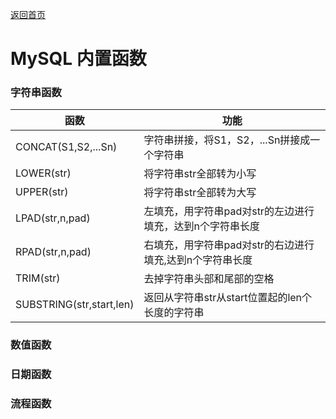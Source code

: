[返回首页](./1.MySQL概述.md)

# MySQL 内置函数

### 字符串函数
|函数|功能|
|-|-|
CONCAT(S1,S2,...Sn)|字符串拼接，将S1，S2，...Sn拼接成一个字符串
LOWER(str)|将字符串str全部转为小写
UPPER(str)|将字符串str全部转为大写
LPAD(str,n,pad)|左填充，用字符串pad对str的左边进行填充，达到n个字符串长度
RPAD(str,n,pad)|右填充，用字符串pad对str的右边进行填充,达到n个字符串长度
TRIM(str)|去掉字符串头部和尾部的空格
SUBSTRING(str,start,len)|返回从字符串str从start位置起的len个长度的字符串




### 数值函数


### 日期函数


### 流程函数


